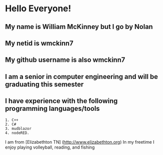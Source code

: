 # Hello Everyone!
## My name is William McKinney but I go by Nolan
## My netid is wmckinn7
## My github username is also wmckinn7
## I am a senior in computer engineering and will be graduating this semester
## I have experience with the following programming languages/tools 
    1. C++
    2. C#
    3. mudblazor
    4. nodeRED.
I am from [Elizabethton TN] (http://www.elizabethton.org)
In my freetime I enjoy playing volleyball, reading, and fishing


